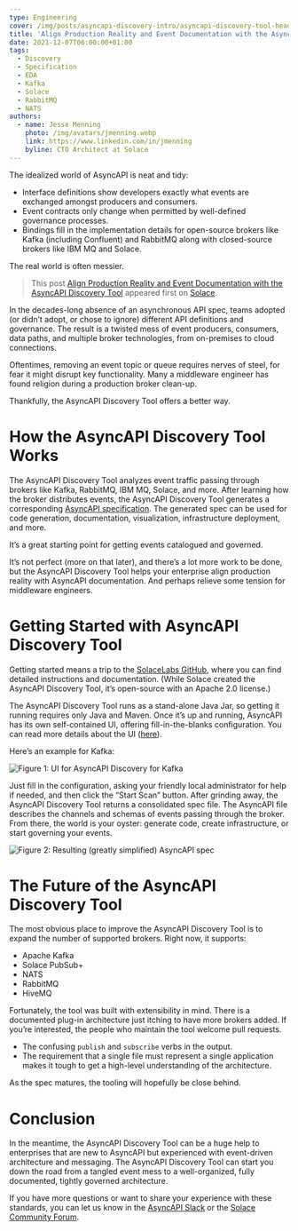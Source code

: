 ```yaml
---
type: Engineering
cover: /img/posts/asyncapi-discovery-intro/asyncapi-discovery-tool-header.webp
title: 'Align Production Reality and Event Documentation with the AsyncAPI Discovery Tool'
date: 2021-12-07T06:00:00+01:00
tags:
  - Discovery
  - Specification
  - EDA
  - Kafka
  - Solace
  - RabbitMQ
  - NATS
authors:
  - name: Jesse Menning
    photo: /img/avatars/jmenning.webp
    link: https://www.linkedin.com/in/jmenning
    byline: CTO Architect at Solace
---
```


The idealized world of AsyncAPI is neat and tidy:

- Interface definitions show developers exactly what events are exchanged amongst producers and consumers.
- Event contracts only change when permitted by well-defined governance processes.
- Bindings fill in the implementation details for open-source brokers like Kafka (including Confluent) and RabbitMQ along with closed-source brokers like IBM MQ and Solace.

The real world is often messier.

> This post [Align Production Reality and Event Documentation with the AsyncAPI Discovery Tool](https://solace.com/blog/asyncapi-discovery-tool/) appeared first on [Solace](https://solace.com).

In the decades-long absence of an asynchronous API spec, teams adopted (or didn’t adopt, or chose to ignore) different API definitions and governance. The result is a twisted mess of event producers, consumers, data paths, and multiple broker technologies, from on-premises to cloud connections.

Oftentimes, removing an event topic or queue requires nerves of steel, for fear it might disrupt key functionality. Many a middleware engineer has found religion during a production broker clean-up.

Thankfully, the AsyncAPI Discovery Tool offers a better way.

# How the AsyncAPI Discovery Tool Works

The AsyncAPI Discovery Tool analyzes event traffic passing through brokers like Kafka, RabbitMQ, IBM MQ, Solace, and more. After learning how the broker distributes events, the AsyncAPI Discovery Tool generates a corresponding [AsyncAPI specification](https://www.asyncapi.com/docs/specifications/latest). The generated spec can be used for code generation, documentation, visualization, infrastructure deployment, and more.

It’s a great starting point for getting events catalogued and governed.

It’s not perfect (more on that later), and there’s a lot more work to be done, but the AsyncAPI Discovery Tool helps your enterprise align production reality with AsyncAPI documentation. And perhaps relieve some tension for middleware engineers.

# Getting Started with AsyncAPI Discovery Tool

Getting started means a trip to the [SolaceLabs GitHub](https://github.com/SolaceLabs/event-discovery-agent), where you can find detailed instructions and documentation. (While Solace created the AsyncAPI Discovery Tool, it’s open-source with an Apache 2.0 license.)

The AsyncAPI Discovery Tool runs as a stand-alone Java Jar, so getting it running requires only Java and Maven. Once it’s up and running, AsyncAPI has its own self-contained UI, offering fill-in-the-blanks configuration. You can read more details about the UI ([here](https://github.com/SolaceLabs/event-discovery-agent/blob/main/docs/ui.md)).

Here’s an example for Kafka:

![Figure 1: UI for AsyncAPI Discovery for Kafka](/img/posts/asyncapi-discovery-intro/asyncapi-discovery-tool-1.webp)

Just fill in the configuration, asking your friendly local administrator for help if needed, and then click the “Start Scan” button. After grinding away, the AsyncAPI Discovery Tool returns a consolidated spec file. The AsyncAPI file describes the channels and schemas of events passing through the broker. From there, the world is your oyster: generate code, create infrastructure, or start governing your events.

![Figure 2: Resulting (greatly simplified) AsyncAPI spec](/img/posts/asyncapi-discovery-intro/asyncapi-discovery-tool-2.webp)

# The Future of the AsyncAPI Discovery Tool

The most obvious place to improve the AsyncAPI Discovery Tool is to expand the number of supported brokers. Right now, it supports:

- Apache Kafka
- Solace PubSub+
- NATS
- RabbitMQ
- HiveMQ

Fortunately, the tool was built with extensibility in mind. There is a documented plug-in architecture just itching to have more brokers added. If you’re interested, the people who maintain the tool welcome pull requests.

- The confusing `publish` and `subscribe` verbs in the output.
- The requirement that a single file must represent a single application makes it tough to get a high-level understanding of the architecture.

As the spec matures, the tooling will hopefully be close behind.

# Conclusion

In the meantime, the AsyncAPI Discovery Tool can be a huge help to enterprises that are new to AsyncAPI but experienced with event-driven architecture and messaging. The AsyncAPI Discovery Tool can start you down the road from a tangled event mess to a well-organized, fully documented, tightly governed architecture.

If you have more questions or want to share your experience with these standards, you can let us know in the [AsyncAPI Slack](https://www.asyncapi.com/slack-invite) or the [Solace Community Forum](http://solace.community/).
